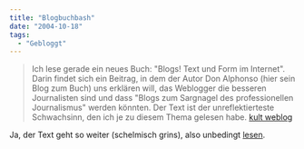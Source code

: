 ```yaml
---
title: "Blogbuchbash"
date: "2004-10-18"
tags:
  - "Gebloggt"
---
```


> Ich lese gerade ein neues Buch: "Blogs! Text und Form im Internet". Darin findet sich ein Beitrag, in dem der Autor Don Alphonso (hier sein Blog zum Buch) uns erklären will, das Weblogger die besseren Journalisten sind und dass "Blogs zum Sargnagel des professionellen Journalismus" werden könnten. Der Text ist der unreflektierteste Schwachsinn, den ich je zu diesem Thema gelesen habe.
> [kult weblog](http://weblog.kult.kurier.at/eintrag.php?id=226)

Ja, der Text geht so weiter (schelmisch grins), also unbedingt [lesen](http://weblog.kult.kurier.at/eintrag.php?id=226).

